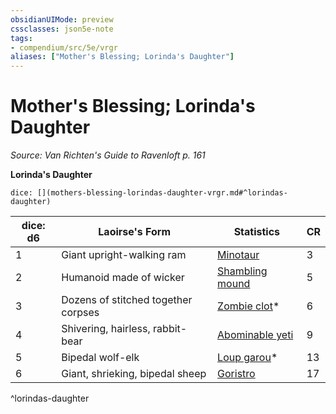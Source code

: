 ```yaml
---
obsidianUIMode: preview
cssclasses: json5e-note
tags:
- compendium/src/5e/vrgr
aliases: ["Mother's Blessing; Lorinda's Daughter"]
---
```

# Mother's Blessing; Lorinda's Daughter
*Source: Van Richten's Guide to Ravenloft p. 161* 

**Lorinda's Daughter**

`dice: [](mothers-blessing-lorindas-daughter-vrgr.md#^lorindas-daughter)`

| dice: d6 | Laoirse's Form | Statistics | CR |
|----------|----------------|------------|----|
| 1 | Giant upright-walking ram | [Minotaur](2-Mechanics/CLI/bestiary/monstrosity/minotaur.md) | 3 |
| 2 | Humanoid made of wicker | [Shambling mound](2-Mechanics/CLI/bestiary/plant/shambling-mound.md) | 5 |
| 3 | Dozens of stitched together corpses | [Zombie clot](2-Mechanics/CLI/bestiary/undead/zombie-clot-vrgr.md)* | 6 |
| 4 | Shivering, hairless, rabbit-bear | [Abominable yeti](2-Mechanics/CLI/bestiary/monstrosity/abominable-yeti.md) | 9 |
| 5 | Bipedal wolf-elk | [Loup garou](2-Mechanics/CLI/bestiary/monstrosity/loup-garou-vrgr.md)* | 13 |
| 6 | Giant, shrieking, bipedal sheep | [Goristro](2-Mechanics/CLI/bestiary/fiend/goristro.md) | 17 |
^lorindas-daughter